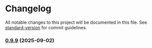 # Changelog

All notable changes to this project will be documented in this file. See [standard-version](https://github.com/conventional-changelog/standard-version) for commit guidelines.

### [0.9.9](https://github.com/Max-Yterb/Generator/compare/v0.9.0...v0.9.9) (2025-09-02)
